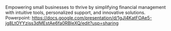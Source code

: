 Empowering small businesses to thrive by simplifying financial management with intuitive tools, personalized support, and innovative solutions.
Powerpoint: https://docs.google.com/presentation/d/1gJl4KatFOAe5-jg8LtOYYziss3dMEstAe6fa0RBleXQ/edit?usp=sharing
